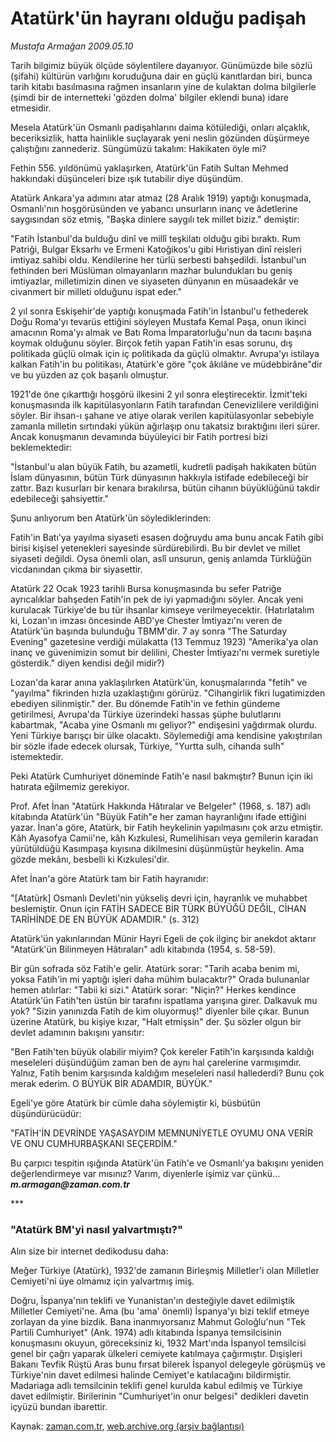 # Atatürk'ün hayranı olduğu padişah

*Mustafa Armağan 2009.05.10*

<tr><td class="metin" colspan="2" style="padding-top: 20px; padding-left: 5px; padding-right: 10px;">Tarih bilgimiz büyük ölçüde söylentilere dayanıyor. Günümüzde bile sözlü (şifahi) kültürün varlığını koruduğuna dair en güçlü kanıtlardan biri, bunca tarih kitabı basılmasına rağmen insanların yine de kulaktan dolma bilgilerle (şimdi bir de internetteki 'gözden dolma' bilgiler eklendi buna) idare etmesidir.</td></tr><tr><td class="metin" colspan="2" style="padding-top: 20px; padding-left: 5px; padding-right: 10px;"><p>Mesela Atatürk'ün Osmanlı padişahlarını daima kötülediği, onları alçaklık, beceriksizlik, hatta hainlikle suçlayarak yeni neslin gözünden düşürmeye çalıştığını zannederiz. Süngümüzü takalım: Hakikaten öyle mi?
<p>Fethin 556. yıldönümü yaklaşırken, Atatürk'ün Fatih Sultan Mehmed hakkındaki düşünceleri bize ışık tutabilir diye düşündüm.
<p>Atatürk Ankara'ya adımını atar atmaz (28 Aralık 1919) yaptığı konuşmada, Osmanlı'nın hoşgörüsünden ve yabancı unsurların inanç ve âdetlerine saygısından söz etmiş, "Başka dinlere saygılı tek millet biziz." demiştir:
<p>"Fatih İstanbul'da bulduğu dinî ve millî teşkilatı olduğu gibi bıraktı. Rum Patriği, Bulgar Eksarhı ve Ermeni Katoğikos'u gibi Hıristiyan dinî reisleri imtiyaz sahibi oldu. Kendilerine her türlü serbesti bahşedildi. İstanbul'un fethinden beri Müslüman olmayanların mazhar bulundukları bu geniş imtiyazlar, milletimizin dinen ve siyaseten dünyanın en müsaadekâr ve civanmert bir milleti olduğunu ispat eder."
<p>2 yıl sonra Eskişehir'de yaptığı konuşmada Fatih'in İstanbul'u fethederek Doğu Roma'yı tevarüs ettiğini söyleyen Mustafa Kemal Paşa, onun ikinci amacının Roma'yı almak ve Batı Roma İmparatorluğu'nun da tacını başına koymak olduğunu söyler. Birçok fetih yapan Fatih'in esas sorunu, dış politikada güçlü olmak için iç politikada da güçlü olmaktır. Avrupa'yı istilaya kalkan Fatih'in bu politikası, Atatürk'e göre "çok âkılâne ve müdebbirâne"dir ve bu yüzden az çok başarılı olmuştur.
<p>1921'de öne çıkarttığı hoşgörü ilkesini 2 yıl sonra eleştirecektir. İzmit'teki konuşmasında ilk kapitülasyonların Fatih tarafından Cenevizlilere verildiğini söyler. Bir ihsan-ı şahane ve atiye olarak verilen kapitülasyonlar sebebiyle zamanla milletin sırtındaki yükün ağırlaşıp onu takatsiz bıraktığını ileri sürer. Ancak konuşmanın devamında büyüleyici bir Fatih portresi bizi beklemektedir:
<p>"İstanbul'u alan büyük Fatih, bu azametli, kudretli padişah hakikaten bütün İslam dünyasının, bütün Türk dünyasının hakkıyla istifade edebileceği bir zattır. Bazı kusurları bir kenara bırakılırsa, bütün cihanın büyüklüğünü takdir edebileceği şahsiyettir."
<p>Şunu anlıyorum ben Atatürk'ün söylediklerinden:
<p>Fatih'in Batı'ya yayılma siyaseti esasen doğruydu ama bunu ancak Fatih gibi birisi kişisel yetenekleri sayesinde sürdürebilirdi. Bu bir devlet ve millet siyaseti değildi. Oysa önemli olan, aslî unsurun, geniş anlamda Türklüğün vicdanından çıkma bir siyasettir.
<p>Atatürk 22 Ocak 1923 tarihli Bursa konuşmasında bu sefer Patriğe ayrıcalıklar bahşeden Fatih'in pek de iyi yapmadığını söyler. Ancak yeni kurulacak Türkiye'de bu tür ihsanlar kimseye verilmeyecektir. (Hatırlatalım ki, Lozan'ın imzası öncesinde ABD'ye Chester İmtiyazı'nı veren de Atatürk'ün başında bulunduğu TBMM'dir. 7 ay sonra "The Saturday Evening" gazetesine verdiği mülakatta (13 Temmuz 1923) "Amerika'ya olan inanç ve güvenimizin somut bir delilini, Chester İmtiyazı'nı vermek suretiyle gösterdik." diyen kendisi değil midir?)
<p>Lozan'da karar anına yaklaşılırken Atatürk'ün, konuşmalarında "fetih" ve "yayılma" fikrinden hızla uzaklaştığını görürüz. "Cihangirlik fikri lugatimizden ebediyen silinmiştir." der. Bu dönemde Fatih'in ve fethin gündeme getirilmesi, Avrupa'da Türkiye üzerindeki hassas şüphe bulutlarını kabartmak, "Acaba yine Osmanlı mı geliyor?" endişesini yağdırmak olurdu. Yeni Türkiye barışçı bir ülke olacaktı. Söylemediği ama kendisine yakıştırılan bir sözle ifade edecek olursak, Türkiye, "Yurtta sulh, cihanda sulh" istemektedir.
<p>Peki Atatürk Cumhuriyet döneminde Fatih'e nasıl bakmıştır? Bunun için iki hatırata eğilmemiz gerekiyor.
<p>Prof. Afet İnan "Atatürk Hakkında Hâtıralar ve Belgeler" (1968, s. 187) adlı kitabında Atatürk'ün "Büyük Fatih"e her zaman hayranlığını ifade ettiğini yazar. İnan'a göre, Atatürk, bir Fatih heykelinin yapılmasını çok arzu etmiştir. Kâh Ayasofya Camii'ne, kâh Kızkulesi, Rumelihisarı veya gemilerin karadan yürütüldüğü Kasımpaşa kıyısına dikilmesini düşünmüştür heykelin. Ama gözde mekânı, besbelli ki Kızkulesi'dir.
<p>Afet İnan'a göre Atatürk tam bir Fatih hayranıdır:
<p>"[Atatürk] Osmanlı Devleti'nin yükseliş devri için, hayranlık ve muhabbet beslemiştir. Onun için FATİH SADECE BİR TÜRK BÜYÜĞÜ DEĞİL, CİHAN TARİHİNDE DE EN BÜYÜK ADAMDIR." (s. 312)
<p>Atatürk'ün yakınlarından Münir Hayri Egeli de çok ilginç bir anekdot aktarır "Atatürk'ün Bilinmeyen Hâtıraları" adlı kitabında (1954, s. 58-59).
<p>Bir gün sofrada söz Fatih'e gelir. Atatürk sorar: "Tarih acaba benim mi, yoksa Fatih'in mi yaptığı işleri daha mühim bulacaktır?" Orada bulunanlar hemen atılırlar: "Tabii ki sizi." Atatürk sorar: "Niçin?" Herkes kendince Atatürk'ün Fatih'ten üstün bir tarafını ispatlama yarışına girer. Dalkavuk mu yok? "Sizin yanınızda Fatih de kim oluyormuş!" diyenler bile çıkar. Bunun üzerine Atatürk, bu kişiye kızar, "Halt etmişsin" der. Şu sözler olgun bir devlet adamının bakışını yansıtır:
<p>"Ben Fatih'ten büyük olabilir miyim? Çok kereler Fatih'in karşısında kaldığı meseleleri düşündüğüm zaman ben de aynı hal çarelerine varmışımdır. Yalnız, Fatih benim karşısında kaldığım meseleleri nasıl hallederdi? Bunu çok merak ederim. O BÜYÜK BİR ADAMDIR, BÜYÜK."
<p>Egeli'ye göre Atatürk bir cümle daha söylemiştir ki, büsbütün düşündürücüdür:
<p>"FATİH'İN DEVRİNDE YAŞASAYDIM MEMNUNİYETLE OYUMU ONA VERİR VE ONU CUMHURBAŞKANI SEÇERDİM."
<p>Bu çarpıcı tespitin ışığında Atatürk'ün Fatih'e ve Osmanlı'ya bakışını yeniden değerlendirmeye var mısınız? Varım, diyenlerle işimiz var çünkü...<i> <b>m.armagan@zaman.com.tr</b></i>
<p>***
<p><h3>"Atatürk BM'yi nasıl yalvartmıştı?"</h3>
<p>Alın size bir internet dedikodusu daha:
<p>Meğer Türkiye (Atatürk), 1932'de zamanın Birleşmiş Milletler'i olan Milletler Cemiyeti'ni üye olmamız için yalvartmış imiş.
<p>Doğru, İspanya'nın teklifi ve Yunanistan'ın desteğiyle davet edilmiştik Milletler Cemiyeti'ne. Ama (bu 'ama' önemli) İspanya'yı bizi teklif etmeye zorlayan da yine bizdik. Bana inanmıyorsanız Mahmut Goloğlu'nun "Tek Partili Cumhuriyet" (Ank. 1974) adlı kitabında İspanya temsilcisinin konuşmasını okuyun, göreceksiniz ki, 1932 Mart'ında İspanyol temsilcisi genel bir çağrı yaparak ülkeleri cemiyete katılmaya çağırmıştır. Dışişleri Bakanı Tevfik Rüştü Aras bunu fırsat bilerek İspanyol delegeyle görüşmüş ve Türkiye'nin davet edilmesi halinde Cemiyet'e katılacağını bildirmiştir. Madariaga adlı temsilcinin teklifi genel kurulda kabul edilmiş ve Türkiye davet edilmiştir. Birilerinin "Cumhuriyet'in onur belgesi" dedikleri davetin içyüzü bundan ibarettir.<br/></p></p></p></p></p></p></p></p></p></p></p></p></p></p></p></p></p></p></p></p></p></p></p></p></p></p></td></tr>

Kaynak: [zaman.com.tr](http://zaman.com.tr/yazar.do?yazino=846419), [web.archive.org (arşiv bağlantısı)](http://web.archive.org/web/20090513205835/http://www.zaman.com.tr:80/yazar.do?yazino=846419)
